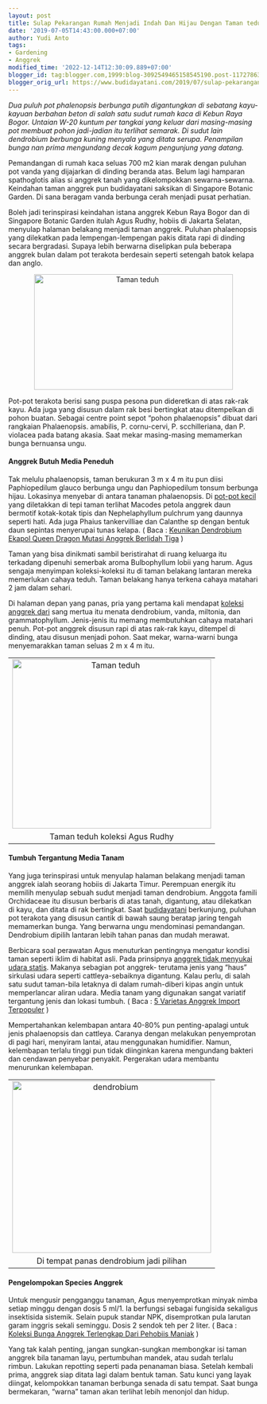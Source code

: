 ```yaml
---
layout: post
title: Sulap Pekarangan Rumah Menjadi Indah Dan Hijau Dengan Taman teduh
date: '2019-07-05T14:43:00.000+07:00'
author: Yudi Anto
tags:
- Gardening
- Anggrek
modified_time: '2022-12-14T12:30:09.889+07:00'
blogger_id: tag:blogger.com,1999:blog-3092549465158545190.post-117278632335572368
blogger_orig_url: https://www.budidayatani.com/2019/07/sulap-pekarangan-rumah-menjadi-indah.html
---
```


<p><i>Dua puluh pot phalenopsis berbunga putih digantungkan di sebatang kayu-kayuan berbahan beton di salah satu sudut rumah kaca di Kebun Raya Bogor. Untaian W-20 kuntum per tangkai yang keluar dari masing-masing pot membuat pohon jadi-jadian itu terlihat semarak. Di sudut lain dendrobium berbunga kuning menyala yang ditata serupa. Penampilan bunga nan prima mengundang decak kagum pengunjung yang datang.</i></p><p>Pemandangan di rumah kaca seluas 700 m2 kian marak dengan puluhan pot vanda yang dijajarkan di dinding beranda atas. Belum lagi hamparan spathoglotis alias si anggrek tanah yang dikelompokkan sewarna-sewarna. Keindahan taman anggrek pun budidayatani saksikan di Singapore Botanic Garden. Di sana beragam vanda berbunga cerah menjadi pusat perhatian.</p><p>Boleh jadi terinspirasi keindahan istana anggrek Kebun Raya Bogor dan di Singapore Botanic Garden itulah Agus Rudhy, hobiis di Jakarta Selatan, menyulap halaman belakang menjadi taman anggrek. Puluhan phalaenopsis yang dilekatkan pada lempengan-lempengan pakis ditata rapi di dinding secara bergradasi. Supaya lebih berwarna diselipkan pula beberapa anggrek bulan dalam pot terakota berdesain seperti setengah batok kelapa dan anglo.</p><div style="clear: both;text-align: center"><a style="margin-left: 1em;margin-right: 1em" href="https://i1.wp.com/1.bp.blogspot.com/-kyhb19OdbXQ/XR7twY_GueI/AAAAAAAACwY/BaDqp262zKkoecJaQz_GQq695sqIeb_JwCLcBGAs/s1600/anggrek%2Bhiasan_800x466.jpg?ssl=1"><img loading="lazy" title="Taman teduh" src="https://i1.wp.com/1.bp.blogspot.com/-kyhb19OdbXQ/XR7twY_GueI/AAAAAAAACwY/BaDqp262zKkoecJaQz_GQq695sqIeb_JwCLcBGAs/s400/anggrek%2Bhiasan_800x466.jpg?resize=400%2C232&amp;ssl=1" alt="Taman teduh" width="400" height="232" border="0" data-original-height="466" data-original-width="800" data-recalc-dims="1" /></a></div><p>Pot-pot terakota berisi sang puspa pesona pun dideretkan di atas rak-rak kayu. Ada juga yang disusun dalam rak besi bertingkat atau ditempelkan di pohon buatan. Sebagai centre point sepot “pohon phalaenopsis” dibuat dari rangkaian Phalaenopsis. amabilis, P. cornu-cervi, P. scchilleriana, dan P. violacea pada batang akasia. Saat mekar masing-masing memamerkan bunga bernuansa ungu.</p><h4>Anggrek Butuh Media Peneduh</h4><p>Tak melulu phalaenopsis, taman berukuran 3 m x 4 m itu pun diisi Paphiopedilum glauco berbunga ungu dan Paphiopedilum tonsum berbunga hijau. Lokasinya menyebar di antara tanaman phalaenopsis. Di <a href="https://www.budidayatani.com/2019/06/raup-untung-jutaan-rupiah-lewat.html">pot-pot kecil</a> yang diletakkan di tepi taman terlihat Macodes petola anggrek daun bermotif kotak-kotak tipis dan Nephelaphyllum pulchrum yang daunnya seperti hati. Ada juga Phaius tankervilliae dan Calanthe sp dengan bentuk daun sepintas menyerupai tunas kelapa. ( Baca : <a href="https://www.budidayatani.com/2019/06/keunikan-dendrobium-ekapol-queen-dragon.html">Keunikan Dendrobium Ekapol Queen Dragon Mutasi Anggrek Berlidah Tiga</a> )</p><p>Taman yang bisa dinikmati sambil beristirahat di ruang keluarga itu terkadang dipenuhi semerbak aroma Bulbophyllum lobii yang harum. Agus sengaja menyimpan koleksi-koleksi itu di taman belakang lantaran mereka memerlukan cahaya teduh. Taman belakang hanya terkena cahaya matahari 2 jam dalam sehari.</p><p>Di halaman depan yang panas, pria yang pertama kali mendapat <a href="https://www.budidayatani.com/2019/06/mengintip-koleksi-bonsai-pehobiis-dari.html" style="width: auto !important" data-wpil-post-to-="data-wpil-post-to-">koleksi anggrek dari</a> sang mertua itu menata dendrobium, vanda, miltonia, dan grammatophyllum. Jenis-jenis itu memang membutuhkan cahaya matahari penuh. Pot-pot anggrek disusun rapi di atas rak-rak kayu, ditempel di dinding, atau disusun menjadi pohon. Saat mekar, warna-warni bunga menyemarakkan taman seluas 2 m x 4 m itu.</p><table style="margin-left: auto;margin-right: auto;text-align: center" cellspacing="0" cellpadding="0" align="center"><tbody><tr><td style="text-align: center"><a style="margin-left: auto;margin-right: auto" href="https://i2.wp.com/1.bp.blogspot.com/-n7r4e_rvbn8/XR7wyfXIZRI/AAAAAAAACwk/hTfCUJKx2H0fa0_FiZU5eCkOewgITb0SACLcBGAs/s1600/anggrek%2Bhiasan_704x600.jpg?ssl=1"><img loading="lazy" title="Taman teduh" src="https://i1.wp.com/1.bp.blogspot.com/-n7r4e_rvbn8/XR7wyfXIZRI/AAAAAAAACwk/hTfCUJKx2H0fa0_FiZU5eCkOewgITb0SACLcBGAs/s400/anggrek%2Bhiasan_704x600.jpg?resize=400%2C340&amp;ssl=1" alt="Taman teduh" width="400" height="340" border="0" data-original-height="600" data-original-width="704" data-recalc-dims="1" /></a></td></tr><tr><td style="text-align: center">Taman teduh koleksi Agus Rudhy</td></tr></tbody></table><h4>Tumbuh Tergantung Media Tanam</h4><p>Yang juga terinspirasi untuk menyulap halaman belakang menjadi taman anggrek ialah seorang hobiis di Jakarta Timur. Perempuan energik itu memilih menyulap sebuah sudut menjadi taman dendrobium. Anggota famili Orchidaceae itu disusun berbaris di atas tanah, digantung, atau dilekatkan di kayu, dan ditata di rak bertingkat. Saat <a href="https://www.budidayatani.com/">budidayatani</a> berkunjung, puluhan pot terakota yang disusun cantik di bawah saung beratap jaring tengah memamerkan bunga. Yang berwarna ungu mendominasi pemandangan. Dendrobium dipilih lantaran lebih tahan panas dan mudah merawat.</p><p>Berbicara soal perawatan Agus menuturkan pentingnya mengatur kondisi taman seperti iklim di habitat asli. Pada prinsipnya <a href="https://www.budidayatani.com/2019/06/varietas-bunga-anggrek-sepatu-yang.html">anggrek tidak menyukai udara statis</a>. Makanya sebagian pot anggrek- terutama jenis yang “haus” sirkulasi udara seperti cattleya-sebaiknya digantung. Kalau perlu, di salah satu sudut taman-bila letaknya di dalam rumah-diberi kipas angin untuk memperlancar aliran udara. Media tanam yang digunakan sangat variatif tergantung jenis dan lokasi tumbuh. ( Baca : <a href="https://www.budidayatani.com/2019/06/5-varietas-anggrek-import-terpopuler.html">5 Varietas Anggrek Import Terpopuler</a> )</p><p>Mempertahankan kelembapan antara 40-80% pun penting-apalagi untuk jenis phalaenopsis dan cattleya. Caranya dengan melakukan penyemprotan di pagi hari, menyiram lantai, atau menggunakan humidifier. Namun, kelembapan terlalu tinggi pun tidak diinginkan karena mengundang bakteri dan cendawan penyebar penyakit. Pergerakan udara membantu menurunkan kelembapan.</p><table style="margin-left: auto;margin-right: auto;text-align: center" cellspacing="0" cellpadding="0" align="center"><tbody><tr><td style="text-align: center"><a style="margin-left: auto;margin-right: auto" href="https://i0.wp.com/1.bp.blogspot.com/-huVbjbXYOIA/XR7xA7JQebI/AAAAAAAACwo/NIxyugNp5pATvDpAKeHAiHVWmlMqluGngCLcBGAs/s1600/anggrek%2Bhiasan_694x600.jpg?ssl=1"><img loading="lazy" title="dendrobium" src="https://i1.wp.com/1.bp.blogspot.com/-huVbjbXYOIA/XR7xA7JQebI/AAAAAAAACwo/NIxyugNp5pATvDpAKeHAiHVWmlMqluGngCLcBGAs/s400/anggrek%2Bhiasan_694x600.jpg?resize=400%2C345&amp;ssl=1" alt="dendrobium" width="400" height="345" border="0" data-original-height="600" data-original-width="694" data-recalc-dims="1" /></a></td></tr><tr><td style="text-align: center">Di tempat panas dendrobium jadi pilihan</td></tr></tbody></table><h4>Pengelompokan Species Anggrek</h4><p>Untuk mengusir pengganggu tanaman, Agus menyemprotkan minyak nimba setiap minggu dengan dosis 5 ml/1. Ia berfungsi sebagai fungisida sekaligus insektisida sistemik. Selain pupuk standar NPK, disemprotkan pula larutan garam inggris sekali seminggu. Dosis 2 sendok teh per 2 liter. ( Baca : <a href="https://www.budidayatani.com/2019/06/koleksi-bunga-anggrek-terlengkap-dari.html">Koleksi Bunga Anggrek Terlengkap Dari Pehobiis Maniak</a> )</p><p>Yang tak kalah penting, jangan sungkan-sungkan membongkar isi taman anggrek bila tanaman layu, pertumbuhan mandek, atau sudah terlalu rimbun. Lakukan repotting seperti pada penanaman biasa. Setelah kembali prima, anggrek siap ditata lagi dalam bentuk taman. Satu kunci yang layak diingat, kelompokkan tanaman berbunga senada di satu tempat. Saat bunga bermekaran, “warna” taman akan terlihat lebih menonjol dan hidup.</p>